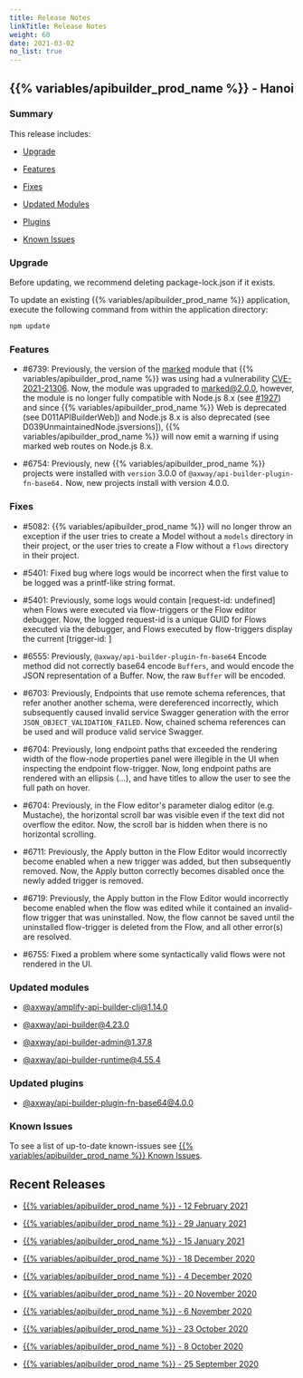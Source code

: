 ```yaml
---
title: Release Notes
linkTitle: Release Notes
weight: 60
date: 2021-03-02
no_list: true
---
```


## {{% variables/apibuilder_prod_name %}} - Hanoi

### Summary

This release includes:

* [Upgrade](#upgrade)

* [Features](#features)

* [Fixes](#fixes)

* [Updated Modules](#updated-modules)

* [Plugins](#updated-plugins)

* [Known Issues](#known-issues)

### Upgrade

Before updating, we recommend deleting package-lock.json if it exists.

To update an existing {{% variables/apibuilder_prod_name %}} application, execute the following command from within the application directory:

```bash
npm update
```

### Features

* #6739: Previously, the version of the [marked](https://www.npmjs.com/package/marked) module that {{% variables/apibuilder_prod_name %}} was using had a vulnerability [CVE-2021-21306](https://nvd.nist.gov/vuln/detail/CVE-2021-21306). Now, the module was upgraded to marked@2.0.0, however, the module is no longer fully compatible with Node.js 8.x (see [#1927](https://github.com/markedjs/marked/issues/1927)) and since {{% variables/apibuilder_prod_name %}} Web is deprecated (see D011APIBuilderWeb\]) and Node.js 8.x is also deprecated (see D039UnmaintainedNode.jsversions\]), {{% variables/apibuilder_prod_name %}} will now emit a warning if using marked web routes on Node.js 8.x.

* #6754: Previously, new {{% variables/apibuilder_prod_name %}} projects were installed with `version` 3.0.0 of `@axway/api-builder-plugin-fn-base64.` Now, new projects install with version 4.0.0.

### Fixes

* #5082: {{% variables/apibuilder_prod_name %}} will no longer throw an exception if the user tries to create a Model without a `models` directory in their project, or the user tries to create a Flow without a `flows` directory in their project.

* #5401: Fixed bug where logs would be incorrect when the first value to be logged was a printf-like string format.

* #5401: Previously, some logs would contain \[request-id: undefined\] when Flows were executed via flow-triggers or the Flow editor debugger. Now, the logged request-id is a unique GUID for Flows executed via the debugger, and Flows executed by flow-triggers display the current \[trigger-id: \]

* #6555: Previously, `@axway/api-builder-plugin-fn-base64` Encode method did not correctly base64 encode `Buffers`, and would encode the JSON representation of a Buffer. Now, the raw `Buffer` will be encoded.

* #6703: Previously, Endpoints that use remote schema references, that refer another another schema, were dereferenced incorrectly, which subsequently caused invalid service Swagger generation with the error `JSON_OBJECT_VALIDATION_FAILED`. Now, chained schema references can be used and will produce valid service Swagger.

* #6704: Previously, long endpoint paths that exceeded the rendering width of the flow-node properties panel were illegible in the UI when inspecting the endpoint flow-trigger. Now, long endpoint paths are rendered with an ellipsis (...), and have titles to allow the user to see the full path on hover.

* #6704: Previously, in the Flow editor's parameter dialog editor (e.g. Mustache), the horizontal scroll bar was visible even if the text did not overflow the editor. Now, the scroll bar is hidden when there is no horizontal scrolling.

* #6711: Previously, the Apply button in the Flow Editor would incorrectly become enabled when a new trigger was added, but then subsequently removed. Now, the Apply button correctly becomes disabled once the newly added trigger is removed.

* #6719: Previously, the Apply button in the Flow Editor would incorrectly become enabled when the flow was edited while it contained an invalid-flow trigger that was uninstalled. Now, the flow cannot be saved until the uninstalled flow-trigger is deleted from the Flow, and all other error(s) are resolved.

* #6755: Fixed a problem where some syntactically valid flows were not rendered in the UI.

### Updated modules

* [@axway/amplify-api-builder-cli@1.14.0](https://www.npmjs.com/package/@axway/amplify-api-builder-cli/v/1.14.0)

* [@axway/api-builder@4.23.0](https://www.npmjs.com/package/@axway/api-builder/v/4.23.0)

* [@axway/api-builder-admin@1.37.8](https://www.npmjs.com/package/@axway/api-builder-admin/v/1.37.8)

* [@axway/api-builder-runtime@4.55.4](https://www.npmjs.com/package/@axway/api-builder-runtime/v/4.55.4)

### Updated plugins

* [@axway/api-builder-plugin-fn-base64@4.0.0](https://www.npmjs.com/package/@axway/api-builder-plugin-fn-base64/v/4.0.0)

### Known Issues

To see a list of up-to-date known-issues see [{{% variables/apibuilder_prod_name %}} Known Issues](/docs/known_issues/).

## Recent Releases

* [{{% variables/apibuilder_prod_name %}} - 12 February 2021](/docs/release_notes/-_12_february_2021/)

* [{{% variables/apibuilder_prod_name %}} - 29 January 2021](/docs/release_notes/-_29_january_2021/)

* [{{% variables/apibuilder_prod_name %}} - 15 January 2021](/docs/release_notes/-_15_january_2021/)

* [{{% variables/apibuilder_prod_name %}} - 18 December 2020](/docs/release_notes/-_18_december_2020/)

* [{{% variables/apibuilder_prod_name %}} - 4 December 2020](/docs/release_notes/-_4_december_2020/)

* [{{% variables/apibuilder_prod_name %}} - 20 November 2020](/docs/release_notes/-_20_november_2020/)

* [{{% variables/apibuilder_prod_name %}} - 6 November 2020](/docs/release_notes/-_6_november_2020/)

* [{{% variables/apibuilder_prod_name %}} - 23 October 2020](/docs/release_notes/-_23_october_2020/)

* [{{% variables/apibuilder_prod_name %}} - 8 October 2020](/docs/release_notes/-_8_october_2020/)

* [{{% variables/apibuilder_prod_name %}} - 25 September 2020](/docs/release_notes/-_25_september_2020/)
